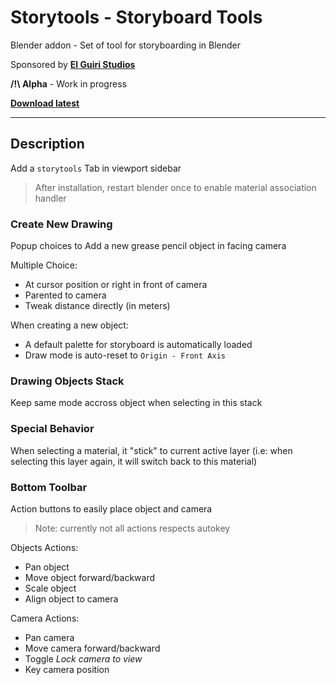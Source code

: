 # Storytools - Storyboard Tools

Blender addon - Set of tool for storyboarding in Blender

Sponsored by [**El Guiri Studios**](https://www.elguiristudios.com/)


**/!\ Alpha** - Work in progress

**[Download latest](https://github.com/Pullusb/storytools/archive/master.zip)**

<!-- https://github.com/Pullusb/storytools/archive/refs/heads/master.zip -->

 
---  

## Description

Add a `storytools` Tab in viewport sidebar 

> After installation, restart blender once to enable material association handler

### Create New Drawing

Popup choices to Add a new grease pencil object in facing camera

Multiple Choice:

- At cursor position or right in front of camera
- Parented to camera
- Tweak distance directly (in meters)

When creating a new object:

- A default palette for storyboard is automatically loaded
- Draw mode is auto-reset to `Origin - Front Axis`

### Drawing Objects Stack

Keep same mode accross object when selecting in this stack

### Special Behavior

When selecting a material, it "stick" to current active layer
(i.e: when selecting this layer again, it will switch back to this material)


### Bottom Toolbar

Action buttons to easily place object and camera

> Note: currently not all actions respects autokey

Objects Actions:

- Pan object
- Move object forward/backward
- Scale object
- Align object to camera 

Camera Actions:

- Pan camera
- Move camera forward/backward
- Toggle _Lock camera to view_
- Key camera position


<!-- ## TODO

-> Create a test storyboard template and check how to load

Modals
- For all modals, add icon warning if in autokey (same draw func call/stop for all) 

- obj/cam pan and depth move : Show corner minimap... (Big work!)

Object list (UIlist)
- Object are created stored in a `GP` / `Gpencil` / `Drawings` collection (user can manually create sub-collection if needed)

Palette list (Material UIlist + buttons)
- Possibility to move materials

Brush association

## IDEAS

- set canvas grid color according to depth (or based on other information)
    - refreshed when changing object from dedicated UI list

- Set 1,2,3,4 buttons to brushes: Stroke, Fill, Negative Fill, Shadow
    - Need to create custom brushes (import from a blend or create from scratch)
    - Also need change to chosen layer (need to have association choice somewhere).
    - 

-->